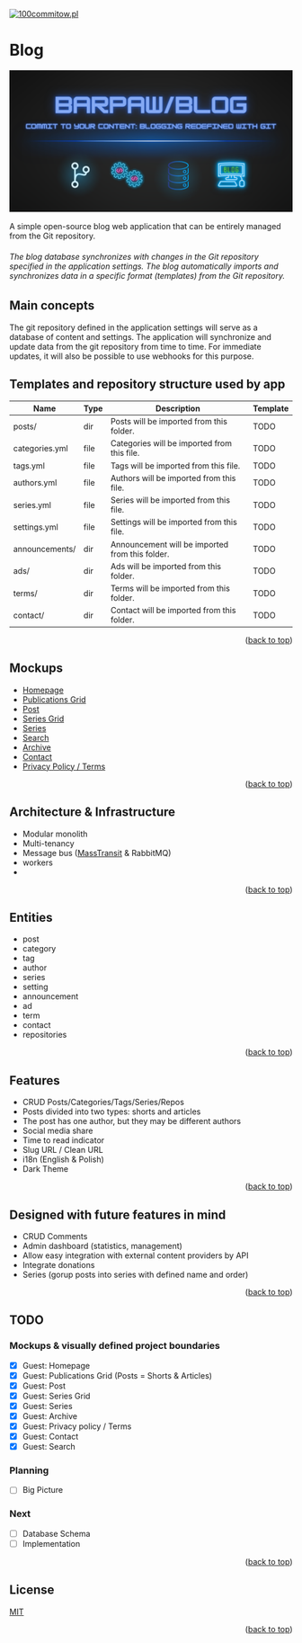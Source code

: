 <a name="readme-top"></a>

[![100commitow.pl](https://img.shields.io/badge/Participant-100commitow.pl-000000)](http://100commitow.pl)


# Blog

![Logo](docs/images/logo/logo_big.png?raw=true)

A simple open-source blog web application that can be entirely managed from the Git repository. 

###### The blog database synchronizes with changes in the Git repository specified in the application settings. The blog automatically imports and synchronizes data in a specific format (templates) from the Git repository.

## Main concepts

The git repository defined in the application settings will serve as a database of content and settings. The application will synchronize and update data from the git repository from time to time. For immediate updates, it will also be possible to use webhooks for this purpose.

## Templates and repository structure used by app

| Name            | Type | Description                                    | Template |
|-----------------|------|------------------------------------------------|----------|
| posts/      | dir  | Posts will be imported from this folder.       | TODO     |
| categories.yml      | file  | Categories will be imported from this file.  | TODO     |
| tags.yml            | file  | Tags will be imported from this file.        | TODO     |
| authors.yml    | file  | Authors will be imported from this file.     | TODO     |
| series.yml    | file  | Series will be imported from this file.      | TODO     |
| settings.yml        | file  | Settings will be imported from this file.   | TODO     |
| announcements/    | dir  | Announcement will be imported from this folder.| TODO     |
| ads/             | dir  | Ads will be imported from this folder.         | TODO     |
| terms/           | dir  | Terms will be imported from this folder.       | TODO     |
| contact/         | dir  | Contact will be imported from this folder.     | TODO     |


<p align="right">(<a href="#readme-top">back to top</a>)</p>

## Mockups
* [Homepage](docs/images/mockups/homepage/homepage.png)
* [Publications Grid](docs/images/mockups/publications_grid/publications_grid.png)
* [Post](docs/images/mockups/post/post.png)
* [Series Grid](docs/images/mockups/series_grid/series_grid.png)
* [Series](docs/images/mockups/series/series.png)
* [Search](docs/images/mockups/search/search.png)
* [Archive](docs/images/mockups/archive/archive.png)
* [Contact](docs/images/mockups/contact/contact.png)
* [Privacy Policy / Terms](docs/images/mockups/privacypolicy/privacypolicy.png)

<p align="right">(<a href="#readme-top">back to top</a>)</p>

## Architecture & Infrastructure

- Modular monolith
- Multi-tenancy
- Message bus ([MassTransit](https://github.com/MassTransit/MassTransit) & RabbitMQ)
- workers
- 
<p align="right">(<a href="#readme-top">back to top</a>)</p>

## Entities

- post
- category
- tag
- author
- series
- setting
- announcement
- ad
- term
- contact
- repositories

<p align="right">(<a href="#readme-top">back to top</a>)</p>

## Features

- CRUD Posts/Categories/Tags/Series/Repos
- Posts divided into two types: shorts and articles
- The post has one author, but they may be different authors
- Social media share 
- Time to read indicator
- Slug URL / Clean URL
- i18n (English & Polish)
- Dark Theme

<p align="right">(<a href="#readme-top">back to top</a>)</p>

## Designed with future features in mind

- CRUD Comments
- Admin dashboard (statistics, management)
- Allow easy integration with external content providers by API
- Integrate donations
- Series (gorup posts into series with defined name and order)

<p align="right">(<a href="#readme-top">back to top</a>)</p>

## TODO

### Mockups & visually defined project boundaries

- [X] Guest: Homepage
- [X] Guest: Publications Grid (Posts = Shorts & Articles)
- [X] Guest: Post
- [X] Guest: Series Grid
- [X] Guest: Series 
- [X] Guest: Archive
- [X] Guest: Privacy policy / Terms
- [X] Guest: Contact
- [X] Guest: Search

### Planning

- [ ] Big Picture

### Next
- [ ] Database Schema
- [ ] Implementation

<p align="right">(<a href="#readme-top">back to top</a>)</p>

## License

[MIT](https://choosealicense.com/licenses/mit/)

<p align="right">(<a href="#readme-top">back to top</a>)</p>
